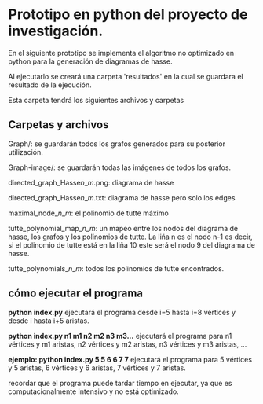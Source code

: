 # Prototipo en python del proyecto de investigación.

En el siguiente prototipo se implementa el algoritmo no optimizado en python para la generación de diagramas de hasse.

Al ejecutarlo se creará una carpeta 'resultados' en la cual se guardara el resultado de la ejecución.

Esta carpeta tendrá los siguientes archivos y carpetas

## Carpetas y archivos

Graph/: se guardarán todos los grafos generados para su posterior utilización.

Graph-image/: se guardarán todas las imágenes de todos los grafos.

directed_graph_Hasse$n$_$m$.png: diagrama de hasse

directed_graph_Hasse$n$_$m$.txt: diagrama de hasse pero solo los edges

maximal_node_$n$_$m$: el polinomio de tutte máximo

tutte_polynomial_map_$n$_$m$: un mapeo entre los nodos del diagrama de hasse, los grafos y los polinomios de tutte. La liña n es el nodo n-1 es decir, si el polinomio de tutte está en la liña 10 este será el nodo 9 del diagrama de hasse.

tutte_polynomials_$n$_$m$: todos los polinomios de tutte encontrados.

## cómo ejecutar el programa

**python index.py** ejecutará el programa desde i=5 hasta i=8 vértices y desde i hasta i+5 aristas.

**python index.py n1 m1 n2 m2 n3 m3...** ejecutará el programa para n1 vértices y m1 aristas, n2 vértices y m2 aristas, n3 vértices y m3 aristas, ...

**ejemplo: python index.py 5 5 6 6 7 7** ejecutará el programa para 5 vértices y 5 aristas, 6 vértices y 6 aristas, 7 vértices y 7 aristas.

recordar que el programa puede tardar tiempo en ejecutar, ya que es computacionalmente intensivo y no está optimizado.
